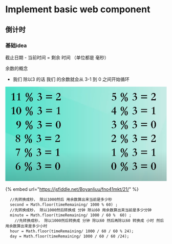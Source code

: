 # Implement basic web component

## 倒计时

### 基础idea

截止日期  - 当前时间  = 剩余 时间 （单位都是 毫秒）

余数的概念

* 我们 除以3 的话 我们 的余数就会从 3-1 到 0 之间开始循环

![](../.gitbook/assets/image%20%28101%29.png)

{% embed url="https://jsfiddle.net/Boyanliuu/fno41mkt/21/" %}

```text
  //先转换成秒， 除以1000然后 用余数算出来当前是多少秒
  second = Math.floor(timeRemaining/ 1000 % 60) ;
  //先转换成秒， 除以1000然后转换成 分钟 除以60 用余数算出来当前是多少分钟
  minute = Math.floor(timeRemaining/ 1000 / 60 %  60) ;
    //先转换成秒， 除以1000然后转换成 分钟 除以60 然后再除以60 转换成 小时 然后 用余数算出来是多少小时
  hour = Math.floor(timeRemaining/ 1000 / 60 / 60 % 24);
  day = Math.floor(timeRemaining/ 1000 / 60 / 60 /24);
  

```



